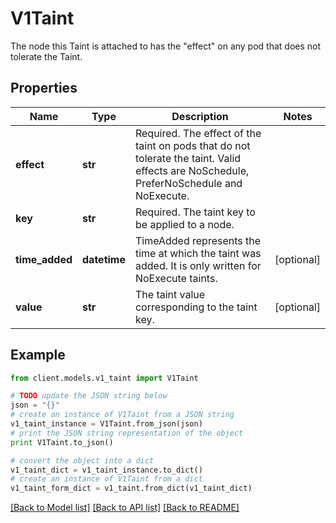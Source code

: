 # V1Taint

The node this Taint is attached to has the \"effect\" on any pod that does not tolerate the Taint.

## Properties
Name | Type | Description | Notes
------------ | ------------- | ------------- | -------------
**effect** | **str** | Required. The effect of the taint on pods that do not tolerate the taint. Valid effects are NoSchedule, PreferNoSchedule and NoExecute. | 
**key** | **str** | Required. The taint key to be applied to a node. | 
**time_added** | **datetime** | TimeAdded represents the time at which the taint was added. It is only written for NoExecute taints. | [optional] 
**value** | **str** | The taint value corresponding to the taint key. | [optional] 

## Example

```python
from client.models.v1_taint import V1Taint

# TODO update the JSON string below
json = "{}"
# create an instance of V1Taint from a JSON string
v1_taint_instance = V1Taint.from_json(json)
# print the JSON string representation of the object
print V1Taint.to_json()

# convert the object into a dict
v1_taint_dict = v1_taint_instance.to_dict()
# create an instance of V1Taint from a dict
v1_taint_form_dict = v1_taint.from_dict(v1_taint_dict)
```
[[Back to Model list]](../README.md#documentation-for-models) [[Back to API list]](../README.md#documentation-for-api-endpoints) [[Back to README]](../README.md)


